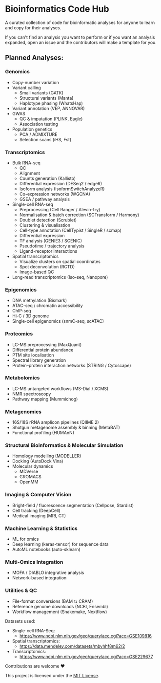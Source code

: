 # Bioinformatics Code Hub
A curated collection of code for bioinformatic analyses for anyone to learn and copy for their analyses.

If you can't find an analysis you want to perform or if you want an analysis expanded, open an issue and the contributors will make a template for you.

## Planned Analyses:
### Genomics
- Copy-number variation
- Variant calling
  - Small variants (GATK)
  - Structural variants (Manta)
  - Haplotype phasing (WhatsHap)
- Variant annotation (VEP, ANNOVAR)
- GWAS
  - QC & imputation (PLINK, Eagle)
  - Association testing
- Population genetics
  - PCA / ADMIXTURE
  - Selection scans (iHS, Fst)

### Transcriptomics
- Bulk RNA-seq
  - QC
  - Alignment
  - Counts generation (Kallisto)
  - Differential expression (DESeq2 / edgeR)
  - Isoform analysis (IsoformSwitchAnalyzeR)
  - Co-expression networks (WGCNA)
  - GSEA / pathway analysis
- Single-cell RNA-seq
  - Preprocessing (Cell Ranger / Alevin-fry)
  - Normalisation & batch correction (SCTransform / Harmony)
  - Doublet detection (Scrublet)
  - Clustering & visualisation
  - Cell-type annotation (CellTypist / SingleR / scmap)
  - Differential expression
  - TF analysis (GENIE3 / SCENIC)
  - Pseudotime / trajectory analysis
  - Ligand-receptor interactions
- Spatial transcriptomics
  - Visualize clusters on spatial coordinates
  - Spot deconvolution (RCTD)
  - Image-based QC
- Long-read transcriptomics (Iso-seq, Nanopore)

### Epigenomics
- DNA methylation (Bismark)
- ATAC-seq / chromatin accessibility
- ChIP-seq
- Hi-C / 3D genome
- Single-cell epigenomics (snmC-seq, scATAC)

### Proteomics
- LC-MS preprocessing (MaxQuant)
- Differential protein abundance
- PTM site localisation
- Spectral library generation
- Protein–protein interaction networks (STRING / Cytoscape)

### Metabolomics
- LC-MS untargeted workflows (MS-Dial / XCMS)
- NMR spectroscopy
- Pathway mapping (Mummichog)

### Metagenomics
- 16S/18S rRNA amplicon pipelines (QIIME 2)
- Shotgun metagenome assembly & binning (MetaBAT)
- Functional profiling (HUMAnN)

### Structural Bioinformatics & Molecular Simulation
- Homology modelling (MODELLER)
- Docking (AutoDock Vina)
- Molecular dynamics
  - MDVerse
  - GROMACS
  - OpenMM

### Imaging & Computer Vision
- Bright-field / fluorescence segmentation (Cellpose, Stardist)
- Cell tracking (DeepCell)
- Medical imaging (MRI, CT)

### Machine Learning & Statistics
- ML for omics
- Deep learning (keras-tensor) for sequence data
- AutoML notebooks (auto-sklearn)

### Multi-Omics Integration
- MOFA / DIABLO integrative analysis
- Network-based integration

### Utilities & QC
- File-format conversions (BAM ⇆ CRAM)
- Reference genome downloads (NCBI, Ensembl)
- Workflow management (Snakemake, Nextflow)

Datasets used:
   - Single-cell RNA-Seq:
     - https://www.ncbi.nlm.nih.gov/geo/query/acc.cgi?acc=GSE109816
   - Spatial transcriptomics:
     - https://data.mendeley.com/datasets/mbvhhf8m62/2
   - Transcriptomics:
     - https://www.ncbi.nlm.nih.gov/geo/query/acc.cgi?acc=GSE229677

 
Contributions are welcome ❤️



This project is licensed under the [MIT License](./LICENSE).
